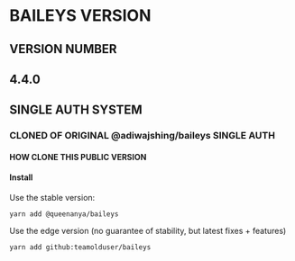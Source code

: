 # BAILEYS VERSION
## VERSION NUMBER
## 4.4.0
## SINGLE AUTH SYSTEM
### CLONED OF ORIGINAL @adiwajshing/baileys SINGLE AUTH

#### HOW CLONE THIS PUBLIC VERSION

#### Install

Use the stable version:

```
yarn add @queenanya/baileys
```

Use the edge version (no guarantee of stability, but latest fixes + features)

```
yarn add github:teamolduser/baileys
```


